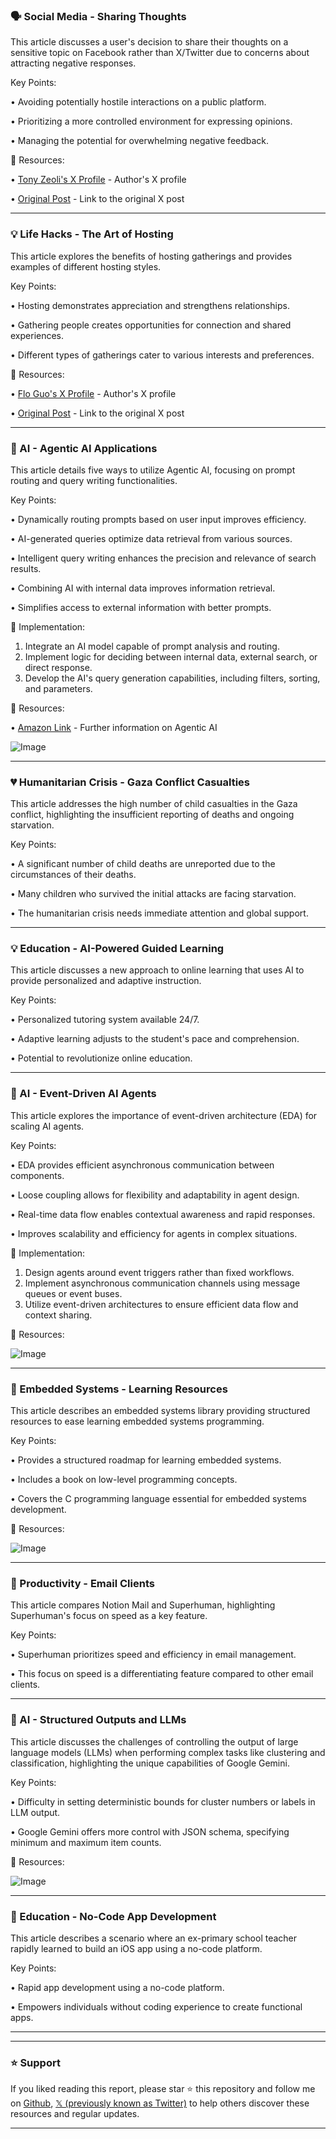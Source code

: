### 🗣️ Social Media - Sharing Thoughts

This article discusses a user's decision to share their thoughts on a sensitive topic on Facebook rather than X/Twitter due to concerns about attracting negative responses.


Key Points:

• Avoiding potentially hostile interactions on a public platform.


• Prioritizing a more controlled environment for expressing opinions.


• Managing the potential for overwhelming negative feedback.



🔗 Resources:

• [Tony Zeoli's X Profile](https://x.com/tonyzeoli) - Author's X profile


• [Original Post](https://x.com/tonyzeoli/status/1967409396687966318) - Link to the original X post


---

### 💡 Life Hacks - The Art of Hosting

This article explores the benefits of hosting gatherings and provides examples of different hosting styles.


Key Points:

• Hosting demonstrates appreciation and strengthens relationships.


• Gathering people creates opportunities for connection and shared experiences.


• Different types of gatherings cater to various interests and preferences.



🔗 Resources:

• [Flo Guo's X Profile](https://x.com/floguo) - Author's X profile


• [Original Post](https://x.com/floguo/status/1967600467002954056) - Link to the original X post



---

### 🤖 AI - Agentic AI Applications

This article details five ways to utilize Agentic AI, focusing on prompt routing and query writing functionalities.


Key Points:

• Dynamically routing prompts based on user input improves efficiency.


• AI-generated queries optimize data retrieval from various sources.


• Intelligent query writing enhances the precision and relevance of search results.


• Combining AI with internal data improves information retrieval.


• Simplifies access to external information with better prompts.



🚀 Implementation:

1. Integrate an AI model capable of prompt analysis and routing.
2. Implement logic for deciding between internal data, external search, or direct response.
3. Develop the AI's query generation capabilities, including filters, sorting, and parameters.

🔗 Resources:

• [Amazon Link](amzn.to/4pnW3Fa) - Further information on Agentic AI


![Image](https://pbs.twimg.com/media/G0z4wttaMAEQ8xb?format=jpg&name=small)


---

### 💔 Humanitarian Crisis - Gaza Conflict Casualties

This article addresses the high number of child casualties in the Gaza conflict, highlighting the insufficient reporting of deaths and ongoing starvation.


Key Points:

• A significant number of child deaths are unreported due to the circumstances of their deaths.


• Many children who survived the initial attacks are facing starvation.


• The humanitarian crisis needs immediate attention and global support.


---

### 💡 Education - AI-Powered Guided Learning

This article discusses a new approach to online learning that uses AI to provide personalized and adaptive instruction.


Key Points:

• Personalized tutoring system available 24/7.


• Adaptive learning adjusts to the student's pace and comprehension.


• Potential to revolutionize online education.


---

### 🤖 AI - Event-Driven AI Agents

This article explores the importance of event-driven architecture (EDA) for scaling AI agents.


Key Points:

• EDA provides efficient asynchronous communication between components.


• Loose coupling allows for flexibility and adaptability in agent design.


• Real-time data flow enables contextual awareness and rapid responses.


• Improves scalability and efficiency for agents in complex situations.



🚀 Implementation:

1. Design agents around event triggers rather than fixed workflows.
2. Implement asynchronous communication channels using message queues or event buses.
3. Utilize event-driven architectures to ensure efficient data flow and context sharing.


🔗 Resources:

![Image](https://pbs.twimg.com/media/G0zxrfPagAA76Od?format=jpg&name=small)


---

### 🤖 Embedded Systems - Learning Resources

This article describes an embedded systems library providing structured resources to ease learning embedded systems programming.


Key Points:

• Provides a structured roadmap for learning embedded systems.


• Includes a book on low-level programming concepts.


• Covers the C programming language essential for embedded systems development.


🔗 Resources:

![Image](https://pbs.twimg.com/media/G05J_xUWsAAD_q1?format=jpg&name=small)


---

### 🚀 Productivity - Email Clients

This article compares Notion Mail and Superhuman, highlighting Superhuman's focus on speed as a key feature.


Key Points:

• Superhuman prioritizes speed and efficiency in email management.


• This focus on speed is a differentiating feature compared to other email clients.



---

### 🤖 AI - Structured Outputs and LLMs

This article discusses the challenges of controlling the output of large language models (LLMs) when performing complex tasks like clustering and classification, highlighting the unique capabilities of Google Gemini.


Key Points:

• Difficulty in setting deterministic bounds for cluster numbers or labels in LLM output.


• Google Gemini offers more control with JSON schema, specifying minimum and maximum item counts.


🔗 Resources:

![Image](https://pbs.twimg.com/media/G047_zwWYAAQsIR?format=jpg&name=small)


---

### 🚀 Education - No-Code App Development

This article describes a scenario where an ex-primary school teacher rapidly learned to build an iOS app using a no-code platform.


Key Points:

• Rapid app development using a no-code platform.


• Empowers individuals without coding experience to create functional apps.


---


---

### ⭐️ Support

If you liked reading this report, please star ⭐️ this repository and follow me on [Github](https://github.com/Drix10), [𝕏 (previously known as Twitter)](https://x.com/DRIX_10_) to help others discover these resources and regular updates.

---